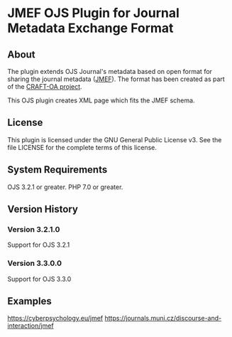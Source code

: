 # JMEF OJS Plugin for Journal Metadata Exchange Format

About
-----
The plugin extends OJS Journal's metadata based on open format for sharing the journal metadata ([JMEF](https://github.com/CeON/jmef)). The format has been created as part of the [CRAFT-OA project](https://www.craft-oa.eu/).  

This OJS plugin creates XML page which fits the JMEF schema.

License
-------
This plugin is licensed under the GNU General Public License v3. See the file LICENSE for the complete terms of this license.

System Requirements
-------------------
OJS 3.2.1 or greater.
PHP 7.0 or greater.

Version History
---------------
### Version 3.2.1.0

Support for OJS 3.2.1

### Version 3.3.0.0

Support for OJS 3.3.0

Examples
---------------
https://cyberpsychology.eu/jmef
https://journals.muni.cz/discourse-and-interaction/jmef
